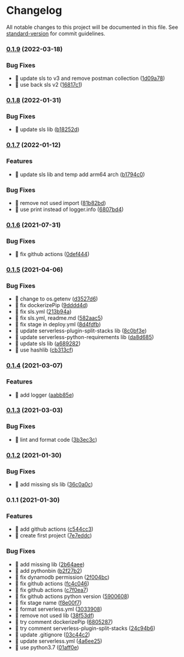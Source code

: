 # Changelog

All notable changes to this project will be documented in this file. See [standard-version](https://github.com/conventional-changelog/standard-version) for commit guidelines.

### [0.1.9](https://github.com/yeukfei02/python-serverless/compare/v0.1.8...v0.1.9) (2022-03-18)


### Bug Fixes

* 🐛 update sls to v3 and remove postman collection ([1d09a78](https://github.com/yeukfei02/python-serverless/commit/1d09a7842a7abfeaadba204f2cc64f76561f89d7))
* 🐛 use back sls v2 ([16817c1](https://github.com/yeukfei02/python-serverless/commit/16817c12a9c019d1285dab52433bf4d9c43c3e2e))

### [0.1.8](https://github.com/yeukfei02/python-serverless/compare/v0.1.7...v0.1.8) (2022-01-31)


### Bug Fixes

* 🐛 update sls lib ([b18252d](https://github.com/yeukfei02/python-serverless/commit/b18252d9e3dbeff7fa51710ec4adf220bcd8f123))

### [0.1.7](https://github.com/yeukfei02/python-serverless/compare/v0.1.6...v0.1.7) (2022-01-12)


### Features

* 🎸 update sls lib and temp add arm64 arch ([b1794c0](https://github.com/yeukfei02/python-serverless/commit/b1794c0ab1659aee0dd080bbc68262e982254b5a))


### Bug Fixes

* 🐛 remove not used import ([81b82bd](https://github.com/yeukfei02/python-serverless/commit/81b82bdfdfef7346c176e79165f0593be5002854))
* 🐛 use print instead of logger.info ([6807bd4](https://github.com/yeukfei02/python-serverless/commit/6807bd46136377c5f478dfd2a8be66bf3a86bb08))

### [0.1.6](https://github.com/yeukfei02/python-serverless/compare/v0.1.5...v0.1.6) (2021-07-31)


### Bug Fixes

* 🐛 fix github actions ([0def444](https://github.com/yeukfei02/python-serverless/commit/0def4446373d959f29a8a8748a7336a670974e5c))

### [0.1.5](https://github.com/yeukfei02/python-serverless/compare/v0.1.4...v0.1.5) (2021-04-06)


### Bug Fixes

* 🐛 change to os.getenv ([d3527d6](https://github.com/yeukfei02/python-serverless/commit/d3527d6fb5d97aeedbae569e0189372b59eb7935))
* 🐛 fix dockerizePip ([9dddd4d](https://github.com/yeukfei02/python-serverless/commit/9dddd4d6824341671c9ed0ef1ea2cd421cdb6272))
* 🐛 fix sls.yml ([213b94a](https://github.com/yeukfei02/python-serverless/commit/213b94a3f851fbc0966793bd756ed830e77eda8b))
* 🐛 fix sls.yml, readme.md ([582aac5](https://github.com/yeukfei02/python-serverless/commit/582aac50207aa0f05630d3f932fbd25d698546ce))
* 🐛 fix stage in deploy.yml ([8d4fdfb](https://github.com/yeukfei02/python-serverless/commit/8d4fdfb069277fe9d42c87788ba2b0a1a801fa49))
* 🐛 update serverless-plugin-split-stacks lib ([8c0bf3e](https://github.com/yeukfei02/python-serverless/commit/8c0bf3e25a330cd3d3d445646385b6432d9ed331))
* 🐛 update serverless-python-requirements lib ([da8d685](https://github.com/yeukfei02/python-serverless/commit/da8d685d5987fb0c368510d419c1c92e7bc911d1))
* 🐛 update sls lib ([a689282](https://github.com/yeukfei02/python-serverless/commit/a68928291769a182003b32efb98735ea5b0f9f69))
* 🐛 use hashlib ([cb313cf](https://github.com/yeukfei02/python-serverless/commit/cb313cff08b0b97fd508bc29339688fa36be43e7))

### [0.1.4](https://github.com/yeukfei02/python-serverless/compare/v0.1.3...v0.1.4) (2021-03-07)


### Features

* 🎸 add logger ([aabb85e](https://github.com/yeukfei02/python-serverless/commit/aabb85e84c7b2a3d6e96695933663adc3e29e576))

### [0.1.3](https://github.com/yeukfei02/python-serverless/compare/v0.1.2...v0.1.3) (2021-03-03)


### Bug Fixes

* 🐛 lint and format code ([3b3ec3c](https://github.com/yeukfei02/python-serverless/commit/3b3ec3c62a0422d4f28446d458e668dd0c17d419))

### [0.1.2](https://github.com/yeukfei02/python-serverless/compare/v0.1.1...v0.1.2) (2021-01-30)


### Bug Fixes

* 🐛 add missing sls lib ([36c0a0c](https://github.com/yeukfei02/python-serverless/commit/36c0a0cb380cbecd12acb8ecfacdd767f596f4b8))

### 0.1.1 (2021-01-30)


### Features

* 🎸 add github actions ([c544cc3](https://github.com/yeukfei02/python-serverless/commit/c544cc32e4c4f949f40f5213e599ef8af5697260))
* 🎸 create first project ([7e7eddc](https://github.com/yeukfei02/python-serverless/commit/7e7eddc2ea25415b7a91f0ea1a6ac9be9dca3cfb))


### Bug Fixes

* 🐛 add missing lib ([2b64aee](https://github.com/yeukfei02/python-serverless/commit/2b64aeebf922a912f5dd8900545e7cac0678ca9c))
* 🐛 add pythonbin ([b2f27b2](https://github.com/yeukfei02/python-serverless/commit/b2f27b2c896c652214dc36ba3fc2572919b37b17))
* 🐛 fix dynamodb permission ([2f004bc](https://github.com/yeukfei02/python-serverless/commit/2f004bce137595a1e19b4260d12d6117002380be))
* 🐛 fix github actions ([fc4c046](https://github.com/yeukfei02/python-serverless/commit/fc4c0464df29892a763bd444dc82e7422084f7d4))
* 🐛 fix github actions ([c7f0ea7](https://github.com/yeukfei02/python-serverless/commit/c7f0ea72a4fb3d10872820b6daec2e84538bf877))
* 🐛 fix github actions python version ([5900608](https://github.com/yeukfei02/python-serverless/commit/590060875a037d7db9b16814bb6216eee51d7260))
* 🐛 fix stage name ([f8e00f7](https://github.com/yeukfei02/python-serverless/commit/f8e00f708af7d3008490007110d7b96ab9110359))
* 🐛 format serverless.yml ([3033908](https://github.com/yeukfei02/python-serverless/commit/3033908869302274a52d5fc2de4ae93e9ebcf8a4))
* 🐛 remove not used lib ([38f53df](https://github.com/yeukfei02/python-serverless/commit/38f53dfd5d501f32ef294852f501c53660b60838))
* 🐛 try comment dockerizePip ([6805287](https://github.com/yeukfei02/python-serverless/commit/6805287c4929675a5d175a69e6cd87962dac23ba))
* 🐛 try comment serverless-plugin-split-stacks ([24c94b6](https://github.com/yeukfei02/python-serverless/commit/24c94b609c7d7b0891dd501d691b81f990833db7))
* 🐛 update .gitignore ([03c44c2](https://github.com/yeukfei02/python-serverless/commit/03c44c25f9fa353d3de27393fe8bd9a5655ff8a9))
* 🐛 update serverless.yml ([4a6ee25](https://github.com/yeukfei02/python-serverless/commit/4a6ee2552894498b2d6dedefb3fa674ba39881e5))
* 🐛 use python3.7 ([01aff0e](https://github.com/yeukfei02/python-serverless/commit/01aff0efbb609a9be1603a78ce3b3bfd8232d9b5))
